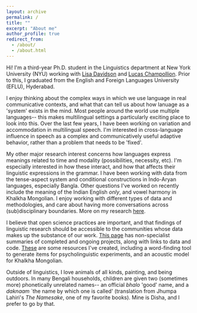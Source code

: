 ```yaml
---
layout: archive
permalink: /
title: ""
excerpt: "About me"
author_profile: true
redirect_from: 
  - /about/
  - /about.html
---
```


Hi! I'm a third-year Ph.D. student in the Linguistics department at New York University (NYU) working with <a href="https://wp.nyu.edu/lisa_davidson/" target="_blank">Lisa Davidson</a> and <a href= "https://champollion.com/" target="_blank">Lucas Champollion</a>. Prior to this, I graduated from the English and Foreign Languages University (EFLU), Hyderabad. 

I enjoy thinking about the complex ways in which we use language in real communicative contexts, and what that can tell us about how lanuage as a 'system' exists in the mind. Most people around the world use multiple languages-- this makes multilingual settings a particularly exciting place to look into this. Over the last few years, I have been working on variation and accommodation in multilingual speech. I'm interested in cross-language influence in speech as a complex and communicatively useful adaptive behavior, rather than a problem that needs to be 'fixed'. 

My other major research interest concerns how languages express meanings related to time and modality (possibilities, necessity, etc). I'm especially interested in how these interact, and how that affects their linguistic expressions in the grammar. I have been working with data from the tense-aspect system and conditional constructions in Indo-Aryan languages, especially Bangla.
Other questions I've worked on recently include the meaning of the Indian English _only_, and vowel harmony in Khalkha Mongolian. I enjoy working with different types of data and methodologies, and care about having more conversations across (sub)disciplinary boundaries. More on my research [here](research.html).

I believe that open science practices are important, and that findings of linguistic research should be accessible to the communities whose data makes up the substance of our work. [This page](research.html) has non-specialist summaries of completed and ongoing projects, along with links to data and code. [These](resources.html) are some resources I've created, including a word-finding tool to generate items for psycholinguistic experiments, and an acoustic model for Khalkha Mongolian. 

Outside of linguistics, I love animals of all kinds, painting, and being outdoors. In many Bengali households, children are given two (sometimes more) phonetically unrelated names-- an official _bhalo_ 'good' name, and a _daknaam_ `the name by which one is called' (translation from Jhumpa Lahiri's _The Namesake_, one of my favorite books). Mine is Disha, and I prefer to go by that. 
